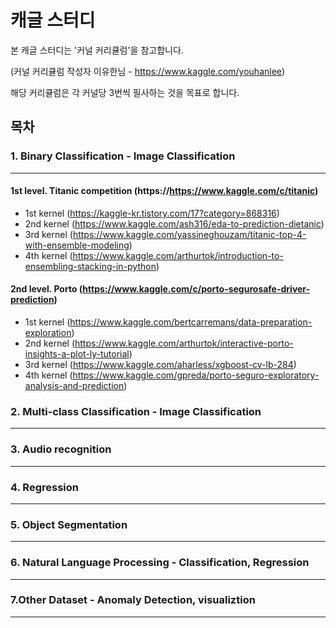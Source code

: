 # 캐글 스터디

본 캐글 스터디는 '커널 커리큘럼'을 참고합니다.

(커널 커리큘럼 작성자 이유한님 - https://www.kaggle.com/youhanlee)

해당 커리큘럼은 각 커널당 3번씩 필사하는 것을 목표로 합니다.

## 목차

### 1. Binary Classification - Image Classification
-------
#### 1st level. Titanic competition (https://https://www.kaggle.com/c/titanic)
+ 1st kernel (https://kaggle-kr.tistory.com/17?category=868316)
+ 2nd kernel (https://www.kaggle.com/ash316/eda-to-prediction-dietanic)
+ 3rd kernel (https://www.kaggle.com/yassineghouzam/titanic-top-4-with-ensemble-modeling)
+ 4th kernel (https://www.kaggle.com/arthurtok/introduction-to-ensembling-stacking-in-python)
#### 2nd level. Porto (https://www.kaggle.com/c/porto-segurosafe-driver-prediction)
+ 1st kernel (https://www.kaggle.com/bertcarremans/data-preparation-exploration)
+ 2nd kernel (https://www.kaggle.com/arthurtok/interactive-porto-insights-a-plot-ly-tutorial)
+ 3rd kernel (https://www.kaggle.com/aharless/xgboost-cv-lb-284)
+ 4th kernel (https://www.kaggle.com/gpreda/porto-seguro-exploratory-analysis-and-prediction)

### 2. Multi-class Classification - Image Classification
-------

### 3. Audio recognition
-------

### 4. Regression
-------

### 5. Object Segmentation
-------

### 6. Natural Language Processing - Classification, Regression
-------

### 7.Other Dataset - Anomaly Detection, visualiztion
-------
